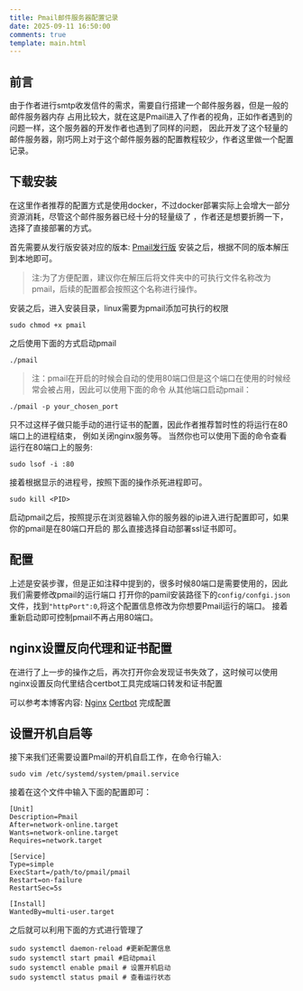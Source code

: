 ```yaml
---
title: Pmail邮件服务器配置记录
date: 2025-09-11 16:50:00
comments: true
template: main.html
---
```

## 前言
由于作者进行smtp收发信件的需求，需要自行搭建一个邮件服务器，但是一般的邮件服务器内存
占用比较大，就在这是Pmail进入了作者的视角，正如作者遇到的问题一样，这个服务器的开发作者也遇到了同样的问题，
因此开发了这个轻量的邮件服务器，刚巧网上对于这个邮件服务器的配置教程较少，作者这里做一个配置记录。

## 下载安装
在这里作者推荐的配置方式是使用docker，不过docker部署实际上会增大一部分资源消耗，尽管这个邮件服务器已经十分的轻量级了
，作者还是想要折腾一下，选择了直接部署的方式。

首先需要从发行版安装对应的版本:
[Pmail发行版](https://github.com/Jinnrry/PMail/releases)
安装之后，根据不同的版本解压到本地即可。

> 注:为了方便配置，建议你在解压后将文件夹中的可执行文件名称改为pmail，后续的配置都会按照这个名称进行操作。

安装之后，进入安装目录，linux需要为pmail添加可执行的权限
```shell
sudo chmod +x pmail
```

之后使用下面的方式启动pmail
```shell
./pmail
```

> 注：pmail在开启的时候会自动的使用80端口但是这个端口在使用的时候经常会被占用，因此可以使用下面的命令
从其他端口启动pmail：
```shell
./pmail -p your_chosen_port
```
只不过这样子做只能手动的进行证书的配置，因此作者推荐暂时性的将运行在80端口上的进程结束，
例如关闭nginx服务等。
当然你也可以使用下面的命令查看运行在80端口上的服务:
```shell
sudo lsof -i :80
```
接着根据显示的进程号，按照下面的操作杀死进程即可。
```shell
sudo kill <PID>
```

启动pmail之后，按照提示在浏览器输入你的服务器的ip进入进行配置即可，如果你的pmail是在80端口开启的
那么直接选择自动部署ssl证书即可。

## 配置
上述是安装步骤，但是正如注释中提到的，很多时候80端口是需要使用的，因此我们需要修改pmail的运行端口
打开你的pamil安装路径下的`config/confgi.json`文件，找到`"httpPort":0`,将这个配置信息修改为你想要Pmail运行的端口。
接着重新启动即可控制pmail不再占用80端口。

## nginx设置反向代理和证书配置
在进行了上一步的操作之后，再次打开你会发现证书失效了，这时候可以使用nginx设置反向代里结合certbot工具完成端口转发和证书配置

可以参考本博客内容:
[Nginx](../Nginx/Nginx.md)
[Certbot](../Certbot/Certbot.md)
完成配置

## 设置开机自启等
接下来我们还需要设置Pmail的开机自启工作，在命令行输入:
```shell
sudo vim /etc/systemd/system/pmail.service
```
接着在这个文件中输入下面的配置即可：
```
[Unit]
Description=Pmail
After=network-online.target 
Wants=network-online.target 
Requires=network.target 

[Service]
Type=simple
ExecStart=/path/to/pmail/pmail
Restart=on-failure
RestartSec=5s  

[Install]
WantedBy=multi-user.target
```

之后就可以利用下面的方式进行管理了
```shell
sudo systemctl daemon-reload #更新配置信息
sudo systemctl start pmail #启动pmail
sudo systemctl enable pmail # 设置开机启动
sudo systemctl status pmail # 查看运行状态
```